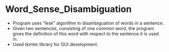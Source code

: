# Word_Sense_Disambiguation

- Program uses “lesk” algorithm in disambiguation of words in a sentence.
- Given two sentences, consisting of one common word, the program gives the definition of this word with respect to the sentence it is used in.
- Used tkinter library for GUI development.

